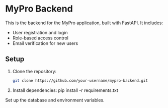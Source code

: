 # MyPro Backend

This is the backend for the MyPro application, built with FastAPI. It includes:

- User registration and login
- Role-based access control
- Email verification for new users

## Setup

1. Clone the repository:
   ```bash
   git clone https://github.com/your-username/mypro-backend.git

2. Install dependencies:
    pip install -r requirements.txt

Set up the database and environment variables.